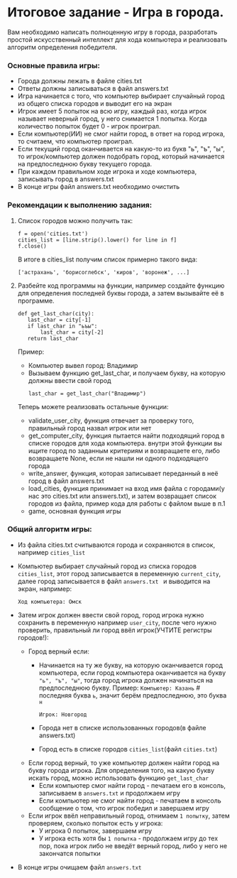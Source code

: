 # Итоговое задание - Игра в города.

Вам необходимо написать полноценную игру в города, разработать простой
искусственный интеллект для хода компьютера и реализовать алгоритм определения
победителя.


### Основные правила игры:

- Города должны лежать в файле cities.txt
- Ответы должны записываться в файл answers.txt
- Игра начинается с того, что компьютер выбирает случайный город из 
  общего списка городов и выводит его на экран
- Игрок имеет 5 попыток на всю игру, каждый раз, когда игрок называет
  неверный город, у него снимается 1 попытка. Когда количество попыток
  будет 0 - игрок проиграл.
- Если компьютер(ИИ) не смог найти город, в ответ на город игрока, то
  считаем, что компьютер проиграл.
- Если текущий город оканчивается на какую-то из букв "ь", "ъ", "ы", то игрок/компьютер 
  должен подобрать город, который начинается на предпоследнюю букву текущего города.
- При каждом правильном ходе игрока и ходе компьютера, записывать город в answers.txt
- В конце игры файл answers.txt необходимо очистить


### Рекомендации к выполнению задания:

1. Список городов можно получить так:

    ```python3
    f = open('cities.txt')
    cities_list = [line.strip().lower() for line in f]
    f.close()
    ```

    В итоге в cities_list получим список примерно такого вида:

    `['астрахань', 'борисоглебск', 'киров', 'воронеж', ...]`


2. Разбейте код программы на функции, например создайте функцию для определения последней буквы города,
   а затем вызывайте её в программе.
    ```python3
   def get_last_char(city):
       last_char = city[-1]
       if last_char in "ьъы":
           last_char = city[-2]
       return last_char
    ```
   Пример:
   - Компьютер вывел город: Владимир
   - Вызываем функцию get_last_char, и получаем букву, на которую должны ввести свой город
     ```python3
     last_char = get_last_char("Владимир")
     ```
   
   Теперь можете реализовать остальные функции:
   - validate_user_city, функция отвечает за проверку того, правильный город назвал игрок или нет
   - get_computer_city, функция пытается найти подходящий город в списке городов для хода компьютера.
     внутри этой функции вы ищите город по заданным критериям и возвращаете его, либо возвращаете None,
     если не нашли ни одного подходящего города
   - write_answer, функция, которая записывает переданный в неё город в файл answers.txt
   - load_cities, функция принимает на вход имя файла с городами(у нас это cities.txt или answers.txt),
     и затем возвращает список городов из файла, пример кода для работы с файлом выше в п.1
   - game, основная функция игры

### Общий алгоритм игры:

- Из файла cities.txt считываются города и сохраняются в список, например `cities_list`
- Компьютер выбирает случайный город из списка городов `cities_list`,
  этот город записывается в переменную `current_city`, далее город записывается в файл `answers.txt `
  и выводится на экран, например: 

    `Ход компьютера: Омск`
- Затем игрок должен ввести свой город, город игрока нужно сохранить в переменную например `user_city`,
  после чего нужно проверить, правильный ли город ввёл игрок(УЧТИТЕ регистры городов!):
  - Город верный если:
    - Начинается на ту же букву, на которую оканчивается город компьютера, если город компьютера оканчивается
      на букву `"ь", "ъ", "ы"`, тогда город игрока должен начинаться на предпоследнюю букву.
      Пример:
      `Компьютер: Казань`  # последняя буква `ь`, значит берём предпоследнюю, это буква `н`

      `Игрок: Новгород`
    - Города нет в списке использованных городов(в файле answers.txt)
    - Город есть в списке городов `cities_list`(файл `cities.txt`)
  - Если город верный, то уже компьютер должен найти город на букву города игрока. 
    Для определения того, на какую букву искать город, можно использовать функцию `get_last_char`
    - Если компьютер смог найти город - печатаем его в консоль, записываем в `answers.txt` и продолжаем игру
    - Если компьютер не смог найти город - печатаем в консоль сообщение о том, что игрок победил и завершаем игру
  - Если игрок ввёл неправильный город, отнимаем `1 попытку`, затем проверяем, сколько попыток есть у игрока:
    - У игрока 0 попыток, завершаем игру
    - У игрока есть хотя бы `1 попытка` - продолжаем игру до тех пор, пока игрок либо не введёт верный город, либо 
      у него не закончатся попытки
- В конце игры очищаем файл `answers.txt`


